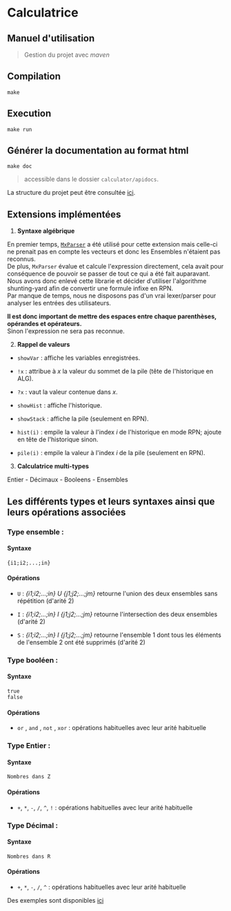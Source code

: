 # Calculatrice

## Manuel d'utilisation 

> Gestion du projet avec *maven*

## Compilation

    make

## Execution 

    make run

## Générer la documentation au format html

    make doc

> accessible dans le dossier `calculator/apidocs`.


La structure du projet peut être consultée [ici](./documents/Structure.png).

## Extensions implémentées

1. **Syntaxe algébrique**

En premier temps, [`MxParser`](https://github.com/mariuszgromada/MathParser.org-mXparser) a été utilisé pour cette extension mais celle-ci ne prenait pas en compte
les vecteurs et donc les Ensembles n'étaient pas reconnus.  
De plus, `MxParser` évalue et calcule l'expression directement, cela avait pour conséquence de pouvoir se passer de tout ce qui a été fait auparavant.  
Nous avons donc enlevé cette librarie et décider d'utiliser l'algorithme shunting-yard afin de convertir une formule infixe en RPN.  
Par manque de temps, nous ne disposons pas d'un vrai lexer/parser pour analyser les entrées des utilisateurs.

**Il est donc important de mettre des espaces entre chaque parenthèses, opérandes et opérateurs.**  
Sinon l'expression ne sera pas reconnue.

2. **Rappel de valeurs**

*   `showVar` : affiche les variables enregistrées.

*   `!x` : attribue à *x* la valeur du sommet de la pile (tête de l'historique en ALG).

*   `?x` : vaut la valeur contenue dans *x*.

*   `showHist` : affiche l'historique.

*   `showStack` : affiche la pile (seulement en RPN).

*   `hist(i)` : empile la valeur à l'index *i* de l'historique en mode RPN; ajoute en tête de l'historique sinon.

*   `pile(i)` : empile la valeur à l'index *i* de la pile (seulement en RPN).



3. **Calculatrice multi-types**

Entier - Décimaux - Booleens - Ensembles

## Les différents types et leurs syntaxes ainsi que leurs opérations associées

### Type ensemble :

#### Syntaxe 

    {i1;i2;...;in}


#### Opérations

*   `U` : *{i1;i2;...;in} U {j1;j2;...;jm}* retourne l'union des deux ensembles sans répétition (d'arité 2)

*   `I` : *{i1;i2;...;in} I {j1;j2;...;jm}* retourne l'intersection des deux ensembles (d'arité 2)

*   `S` : *{i1;i2;...;in} I {j1;j2;...;jm}* retourne l'ensemble 1 dont tous les éléments de l'ensemble 2 ont été supprimés (d'arité 2)

### Type booléen :

#### Syntaxe 

    true
    false


#### Opérations

*   `or` , `and` , `not` , `xor` : opérations habituelles avec leur arité habituelle 


### Type Entier :

#### Syntaxe 

    Nombres dans Z

#### Opérations

*   `+`, `*`, `-`, `/`, `^`, `!` : opérations habituelles avec leur arité habituelle 


### Type Décimal :

#### Syntaxe 

    Nombres dans R

#### Opérations

*   `+`, `*`, `-`, `/`, `^` : opérations habituelles avec leur arité habituelle 


Des exemples sont disponibles [ici](./documents/examples.md)